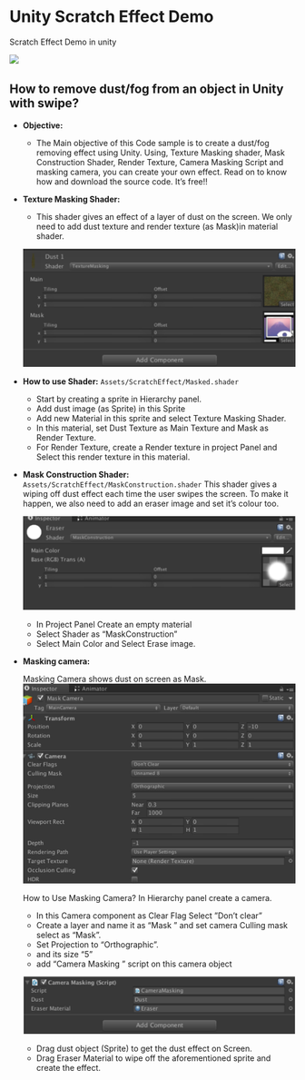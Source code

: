 # Unity Scratch Effect Demo
Scratch Effect Demo in unity

![](Images/demo.gif) 

## How to remove dust/fog from an object in Unity with swipe?
- **Objective­:**
   - The Main objective of this Code sample is to create a dust/fog removing effect using Unity. Using, Texture Masking shader, Mask Construction Shader, Render Texture, Camera Masking Script and masking camera, you can create your own effect. Read on to know how and download the source code. It’s free!!
- **Texture Masking Shader:**
   - This shader gives an effect of a layer of dust on the screen. We only need to add dust texture and render texture (as Mask)in material shader.

   ![](Images/dust.png) 

- **How to use Shader­:** `Assets/ScratchEffect/Masked.shader`

    - Start by creating a sprite in Hierarchy panel.
    - Add dust image (as Sprite) in this Sprite
    - Add new Material in this sprite and select Texture Masking Shader.
    - In this material, set Dust Texture as Main Texture and Mask as Render Texture.
    - For Render Texture, create a Render texture in project Panel and Select this render
texture in this material.


- **Mask Construction Shader:** `Assets/ScratchEffect/MaskConstruction.shader`
    This shader gives a wiping off dust effect each time the user swipes the screen. To make it happen, we also need to add an eraser image and set it’s colour too.

   ![](Images/construction-shader.png) 

    - In Project Panel Create an empty material
    - Select Shader as “MaskConstruction”
    - Select Main Color and Select Erase image.

- **Masking camera­:**

    Masking Camera shows dust on screen as Mask.
    ![](Images/camera.png) 

    How to Use Masking Camera? In Hierarchy panel create a camera.

    - In this Camera component as Clear Flag Select ”Don’t clear”
    - Create a layer and name it as “Mask ” and set camera Culling mask select as “Mask”.
    - Set Projection to “Orthographic”. 
    - and its size “5”
    - add “Camera Masking ” script on this camera object

  ![](Images/camera-masking.png) 

    - Drag dust object (Sprite) to get the dust effect on Screen.
    - Drag Eraser Material to wipe off the aforementioned sprite and create the effect.

